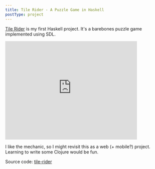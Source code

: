```yaml
---
title: Tile Rider - A Puzzle Game in Haskell
postType: project
---
```


[Tile Rider](https://github.com/ublubu/tile-rider) is my first Haskell project. It's a barebones puzzle game implemented using SDL.

<iframe width="420" height="315" src="https://www.youtube.com/embed/CEqgA0ZRA-o" frameborder="0" allowfullscreen></iframe>

I like the mechanic, so I might revisit this as a web (+ mobile?) project. Learning to write some Clojure would be fun.

Source code: [tile-rider](https://github.com/ublubu/tile-rider)
